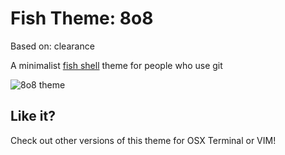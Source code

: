 # Fish Theme: 8o8

Based on: clearance

A minimalist [fish shell](http://fishshell.com/) theme for people who use git

![8o8 theme](https://raw.github.com/bobisme/fish-theme-8o8/master/8o8-fish_preview.png)

## Like it?

Check out other versions of this theme for OSX Terminal or VIM!
